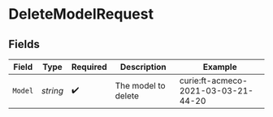 # DeleteModelRequest


## Fields

| Field                               | Type                                | Required                            | Description                         | Example                             |
| ----------------------------------- | ----------------------------------- | ----------------------------------- | ----------------------------------- | ----------------------------------- |
| `Model`                             | *string*                            | :heavy_check_mark:                  | The model to delete                 | curie:ft-acmeco-2021-03-03-21-44-20 |